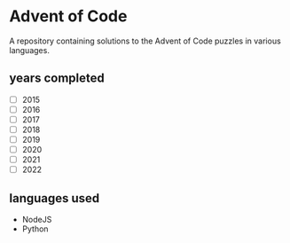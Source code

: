 # Advent of Code
A repository containing solutions to the Advent of Code puzzles in various languages.
## years completed
 - [ ] 2015
 - [ ] 2016
 - [ ] 2017
 - [ ] 2018
 - [ ] 2019
 - [ ] 2020
 - [ ] 2021
 - [ ] 2022
## languages used
 - NodeJS
 - Python
